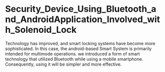 # Security_Device_Using_Bluetooth_and_AndroidApplication_Involved_with_Solenoid_Lock
Technology has improved, and smart locking systems have become more sophisticated. In this case, the android-based Smart System is primarily intended for multimode operations. we introduced a form of smart technology that utilized Bluetooth while using a mobile smartphone. Consequently, using it will be simpler and more effective.
